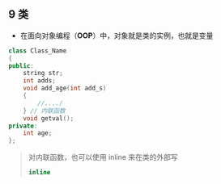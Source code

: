 ## 9 类
- 在面向对象编程（**OOP**）中，对象就是类的实例，也就是变量
```cpp
class Class_Name
{
public:
    string str;
    int adds;
    void add_age(int add_s)
    {
        //..../
    } // 内联函数
    void getval();
private:
    int age;
};
```

> 对内联函数，也可以使用 inline 来在类的外部写
>
> ```cpp
> inline 
> ``` 











